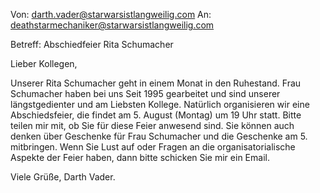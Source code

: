 Von: darth.vader@starwarsistlangweilig.com
An:  deathstarmechaniker@starwarsistlangweilig.com

Betreff: Abschiedfeier Rita Schumacher

Lieber Kollegen, 

Unserer Rita Schumacher geht in einem Monat in den Ruhestand. Frau Schumacher haben bei uns Seit 1995 gearbeitet und sind unserer längstgedienter und am Liebsten Kollege. Natürlich organisieren wir eine Abschiedsfeier, die findet am 5. August (Montag) um 19 Uhr statt. Bitte teilen mir mit, ob Sie für diese Feier anwesend sind. Sie können auch denken über Geschenke für Frau Schumacher und die Geschenke am 5. mitbringen. Wenn Sie Lust auf oder Fragen an die organisatorialische Aspekte der Feier haben, dann bitte schicken Sie mir ein Email. 

Viele Grüße,
Darth Vader. 




